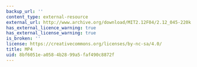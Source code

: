 ```yaml
---
backup_url: ''
content_type: external-resource
external_url: http://www.archive.org/download/MIT2.12F04/2.12_045-220k.mp4
has_external_licence_warning: true
has_external_license_warning: true
is_broken: ''
license: https://creativecommons.org/licenses/by-nc-sa/4.0/
title: MP4
uid: 8bf6051e-a058-4b28-99a5-faf490c8872f
---
```


